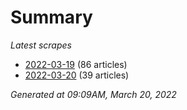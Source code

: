 # Summary
*Latest scrapes*
* [2022-03-19](https://github.com/nuuuwan/news_lk/blob/data/news_lk.2022-03-19.json) (86 articles)
* [2022-03-20](https://github.com/nuuuwan/news_lk/blob/data/news_lk.2022-03-20.json) (39 articles)

*Generated at 09:09AM, March 20, 2022*